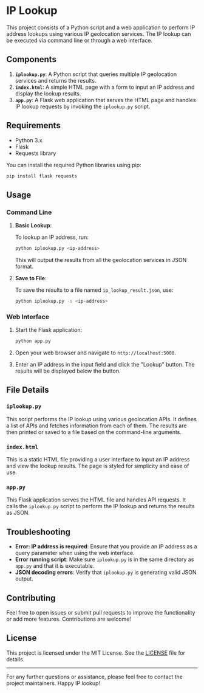 # IP Lookup

This project consists of a Python script and a web application to perform IP address lookups using various IP geolocation services. The IP lookup can be executed via command line or through a web interface.

## Components

1. **`iplookup.py`**: A Python script that queries multiple IP geolocation services and returns the results.
2. **`index.html`**: A simple HTML page with a form to input an IP address and display the lookup results.
3. **`app.py`**: A Flask web application that serves the HTML page and handles IP lookup requests by invoking the `iplookup.py` script.

## Requirements

- Python 3.x
- Flask
- Requests library

You can install the required Python libraries using pip:

```bash
pip install flask requests
```

## Usage

### Command Line

1. **Basic Lookup**: 

   To lookup an IP address, run:

   ```bash
   python iplookup.py <ip-address>
   ```

   This will output the results from all the geolocation services in JSON format.

2. **Save to File**:

   To save the results to a file named `ip_lookup_result.json`, use:

   ```bash
   python iplookup.py -s <ip-address>
   ```

### Web Interface

1. Start the Flask application:

   ```bash
   python app.py
   ```

2. Open your web browser and navigate to `http://localhost:5000`.

3. Enter an IP address in the input field and click the "Lookup" button. The results will be displayed below the button.

## File Details

### `iplookup.py`

This script performs the IP lookup using various geolocation APIs. It defines a list of APIs and fetches information from each of them. The results are then printed or saved to a file based on the command-line arguments.

### `index.html`

This is a static HTML file providing a user interface to input an IP address and view the lookup results. The page is styled for simplicity and ease of use.

### `app.py`

This Flask application serves the HTML file and handles API requests. It calls the `iplookup.py` script to perform the IP lookup and returns the results as JSON.

## Troubleshooting

- **Error: IP address is required**: Ensure that you provide an IP address as a query parameter when using the web interface.
- **Error running script**: Make sure `iplookup.py` is in the same directory as `app.py` and that it is executable.
- **JSON decoding errors**: Verify that `iplookup.py` is generating valid JSON output.

## Contributing

Feel free to open issues or submit pull requests to improve the functionality or add more features. Contributions are welcome!

## License

This project is licensed under the MIT License. See the [LICENSE](LICENSE) file for details.

---

For any further questions or assistance, please feel free to contact the project maintainers. Happy IP lookup!
